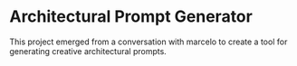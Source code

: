 # Architectural Prompt Generator

This project emerged from a conversation with marcelo to create a tool for generating creative architectural prompts. 
